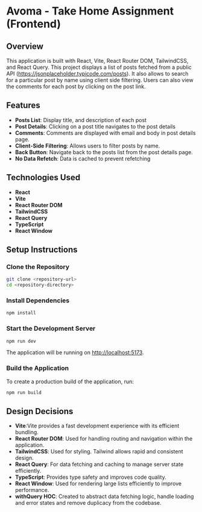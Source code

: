 # Avoma - Take Home Assignment (Frontend)

## Overview

This application is built with React, Vite, React Router DOM, TailwindCSS, and React Query. This project displays a list of posts fetched from a public API (https://jsonplaceholder.typicode.com/posts). It also allows to search for a particular post by name using client side filtering. Users can also view the comments for each post by clicking on the post link.

## Features

- **Posts List**: Display title, and description of each post
- **Post Details**: Clicking on a post title navigates to the post details
- **Comments**: Comments are displayed with email and body in post details page.
- **Client-Side Filtering**: Allows users to filter posts by name.
- **Back Button**: Navigate back to the posts list from the post details page.
- **No Data Refetch**: Data is cached to prevent refetching

## Technologies Used

- **React**
- **Vite**
- **React Router DOM**
- **TailwindCSS**
- **React Query**
- **TypeScript**
- **React Window**

## Setup Instructions

### Clone the Repository

```bash
git clone <repository-url>
cd <repository-directory>
```

### Install Dependencies

```bash
npm install
```

### Start the Development Server

```bash
npm run dev
```

The application will be running on [http://localhost:5173](http://localhost:5173).

### Build the Application

To create a production build of the application, run:

```bash
npm run build
```

## Design Decisions

- **Vite**:Vite provides a fast development experience with its efficient bundling.
- **React Router DOM**: Used for handling routing and navigation within the application.
- **TailwindCSS**: Used for styling. Tailwind allows rapid and consistent design.
- **React Query**: For data fetching and caching to manage server state efficiently.
- **TypeScript**: Provides type safety and improves code quality.
- **React Window**: Used for rendering large lists efficiently to improve performance.
- **withQuery HOC**: Created to abstract data fetching logic, handle loading and error states and remove duplicacy from the codebase.

